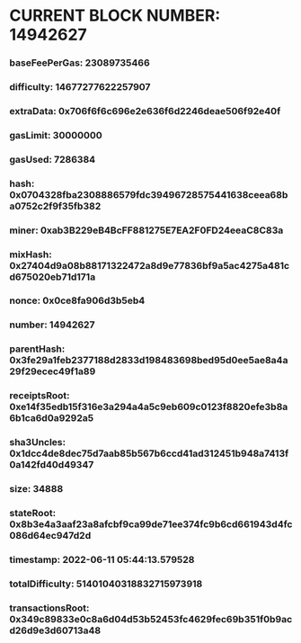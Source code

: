 # CURRENT BLOCK NUMBER: 14942627

### baseFeePerGas: 23089735466
### difficulty: 14677277622257907
### extraData: 0x706f6f6c696e2e636f6d2246deae506f92e40f
### gasLimit: 30000000
### gasUsed: 7286384
### hash: 0x0704328fba2308886579fdc39496728575441638ceea68ba0752c2f9f35fb382
### miner: 0xab3B229eB4BcFF881275E7EA2F0FD24eeaC8C83a
### mixHash: 0x27404d9a08b88171322472a8d9e77836bf9a5ac4275a481cd675020eb71d171a
### nonce: 0x0ce8fa906d3b5eb4
### number: 14942627
### parentHash: 0x3fe29a1feb2377188d2833d198483698bed95d0ee5ae8a4a29f29ecec49f1a89
### receiptsRoot: 0xe14f35edb15f316e3a294a4a5c9eb609c0123f8820efe3b8a6b1ca6d0a9292a5
### sha3Uncles: 0x1dcc4de8dec75d7aab85b567b6ccd41ad312451b948a7413f0a142fd40d49347
### size: 34888
### stateRoot: 0x8b3e4a3aaf23a8afcbf9ca99de71ee374fc9b6cd661943d4fc086d64ec947d2d
### timestamp: 2022-06-11 05:44:13.579528
### totalDifficulty: 51401040318832715973918
### transactionsRoot: 0x349c89833e0c8a6d04d53b52453fc4629fec69b351f0b9acd26d9e3d60713a48
